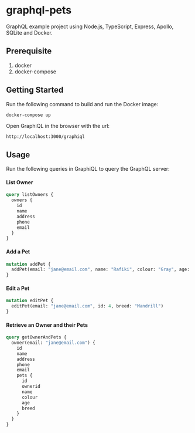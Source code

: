 # graphql-pets

GraphQL example project using Node.js, TypeScript, Express, Apollo, SQLite and Docker.

## Prerequisite
1. docker
2. docker-compose

## Getting Started
Run the following command to build and run the Docker image:

```bash
docker-compose up
```

Open GraphiQL in the browser with the url:

```
http://localhost:3000/graphiql
```

## Usage
Run the following queries in GraphiQL to query the GraphQL server:

#### List Owner

```graphql
query listOwners {
  owners {
    id
    name
    address
    phone
    email
  }
}
```

#### Add a Pet

```graphql
mutation addPet {
  addPet(email: "jane@email.com", name: "Rafiki", colour: "Gray", age: 20, breed: "Baboon")
}
```

#### Edit a Pet

```graphql
mutation editPet {
  editPet(email: "jane@email.com", id: 4, breed: "Mandrill")
}
```

#### Retrieve an Owner and their Pets

```graphql
query getOwnerAndPets {
  owner(email: "jane@email.com") {
    id
    name
    address
    phone
    email
    pets {
      id
      ownerid
      name
      colour
      age
      breed
    }
  }
}
```
